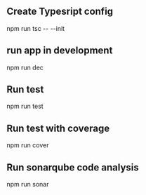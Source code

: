 ## Create Typesript config
npm run tsc -- --init

## run app in development
npm run dec

## Run test
npm run test

## Run test with coverage
npm run cover

## Run sonarqube code analysis
npm run sonar